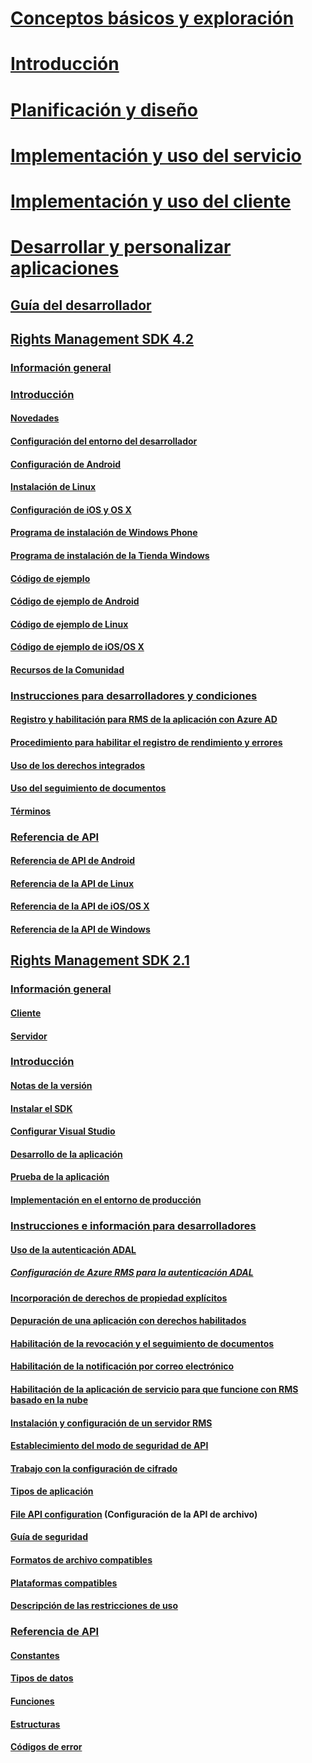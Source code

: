 # [Conceptos básicos y exploración](/information-protection/understand-explore/what-is-information-protection)
# [Introducción](/information-protection/get-started/requirements-azure-rms)
# [Planificación y diseño](/information-protection/plan-design/deployment-roadmap)
# [Implementación y uso del servicio](/information-protection/deploy-use/activate-service)
# [Implementación y uso del cliente](/information-protection/rms-client/use-client)
# [Desarrollar y personalizar aplicaciones](developers-guide.md)
## [Guía del desarrollador](developers-guide.md)
## [Rights Management SDK 4.2](active-directory-rights-management-services-multi-platform-thin-client-sdk-portal.md)
### [Información general](overview.md)
### [Introducción](get-started.md)
#### [Novedades](release-notes.md)
#### [Configuración del entorno del desarrollador](setup-Developer-environment.md)
#### [Configuración de Android](android-sdk.md)
#### [Instalación de Linux](linux-setup.md)
#### [Configuración de iOS y OS X](ios-sdk.md)
#### [Programa de instalación de Windows Phone](windows-phone-apps.md)
#### [Programa de instalación de la Tienda Windows](winrt-sdk.md)
#### [Código de ejemplo](code-examples.md)
#### [Código de ejemplo de Android](android-code.md)
#### [Código de ejemplo de Linux](linux-c-code-examples.md)
#### [Código de ejemplo de iOS/OS X](ios-os-x-code-examples.md)
#### [Recursos de la Comunidad](community-resources.md)
### [Instrucciones para desarrolladores y condiciones](core-concepts.md)
#### [Registro y habilitación para RMS de la aplicación con Azure AD](authentication-integration.md)
#### [Procedimiento para habilitar el registro de rendimiento y errores](enabling-logging.md)
#### [Uso de los derechos integrados](built-in-rights-usage-restriction-reference.md)
#### [Uso del seguimiento de documentos](how-to-use-document-tracking.md)
#### [Términos](terms.md)
### [Referencia de API](api-reference-4-2.md)
#### [Referencia de API de Android](https://msdn.microsoft.com/library/dn758245.aspx)
#### [Referencia de la API de Linux](linux-c-api-reference.md)
#### [Referencia de la API de iOS/OS X](https://msdn.microsoft.com/library/dn758306.aspx)
#### [Referencia de la API de Windows](https://msdn.microsoft.com/library/dn891914.aspx)
## [Rights Management SDK 2.1](microsoft-information-protection-and-control-client-portal.md)
### [Información general](ad-rms-overview.md)
#### [Cliente](ad-rms-client.md)
#### [Servidor](ad-rms-server.md)
### [Introducción](getting-started-with-ad-rms-2-0.md)
#### [Notas de la versión](release-notes-rtm.md)
#### [Instalar el SDK](install-the-rms-sdk.md)
#### [Configurar Visual Studio](how-to-configure-a-visual-studio-project-to-use-the-ad-rms-sdk-2-0.md)
#### [Desarrollo de la aplicación](developing-your-application.md)
#### [Prueba de la aplicación](how-to-set-up-your-test-environment.md)
#### [Implementación en el entorno de producción](deploying-your-application.md)
### [Instrucciones e información para desarrolladores](Developer-notes.md)
#### [Uso de la autenticación ADAL](how-to-use-adal-authentication.md)
##### [Configuración de Azure RMS para la autenticación ADAL](adal-auth.md)
#### [Incorporación de derechos de propiedad explícitos](add-explicit-owner-rights.md)
#### [Depuración de una aplicación con derechos habilitados](debugging-applications-that-use-ad-rms.md)
#### [Habilitación de la revocación y el seguimiento de documentos](tracking-content.md)
#### [Habilitación de la notificación por correo electrónico](how-to-enable-email-notification.md)
#### [Habilitación de la aplicación de servicio para que funcione con RMS basado en la nube](how-to-use-file-api-with-aadrm-cloud.md)
#### [Instalación y configuración de un servidor RMS](how-to-install-and-configure-an-rms-server.md)
#### [Establecimiento del modo de seguridad de API](setting-the-api-security-mode-api-mode.md)
#### [Trabajo con la configuración de cifrado](working-with-encryption.md)
#### [Tipos de aplicación](application-types.md)
#### [File API configuration](file-api-configuration.md) (Configuración de la API de archivo)
#### [Guía de seguridad](security-guidelines.md)
#### [Formatos de archivo compatibles](supported-file-formats.md)
#### [Plataformas compatibles](supported-platforms.md)
#### [Descripción de las restricciones de uso](understanding-usage-restrictions.md)
### [Referencia de API](api-reference-2-1.md)
#### [Constantes](https://msdn.microsoft.com/library/hh535291.aspx)
#### [Tipos de datos](https://msdn.microsoft.com/library/hh535288.aspx)
#### [Funciones](https://msdn.microsoft.com/library/hh535289.aspx)
#### [Estructuras](https://msdn.microsoft.com/library/hh535294.aspx)
#### [Códigos de error](https://msdn.microsoft.com/library/hh535248.aspx)


<!--HONumber=Jan17_HO2-->


